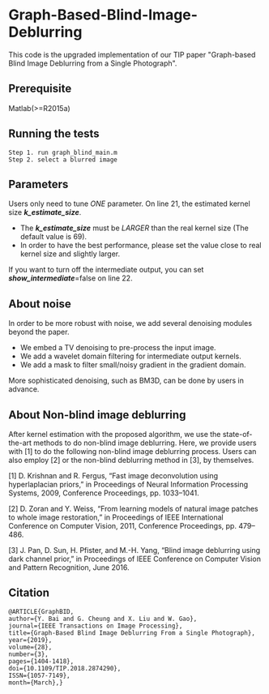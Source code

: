 # Graph-Based-Blind-Image-Deblurring

This code is the upgraded implementation of our TIP paper "Graph-based Blind Image Deblurring from a Single Photograph".

## Prerequisite

Matlab(>=R2015a)

## Running the tests

```
Step 1. run graph_blind_main.m
Step 2. select a blurred image
```

## Parameters

Users only need to tune *ONE* parameter. On line 21, the estimated kernel size ***k_estimate_size***. 
* The ***k_estimate_size*** must be *LARGER* than the real kernel size (The default value is 69).
* In order to have the best performance, please set the value close to real kernel size and slightly larger.

If you want to turn off the intermediate output, you can set ***show_intermediate***=false on line 22.

## About noise

In order to be more robust with noise, we add several denoising modules beyond the paper.
* We embed a TV denoising to pre-process the input image. 
* We add a wavelet domain filtering for intermediate output kernels. 
* We add a mask to filter small/noisy gradient in the gradient domain.

More sophisticated denoising, such as BM3D, can be done by users in advance.

## About Non-blind image deblurring

After kernel estimation with the proposed algorithm, we use the state-of-the-art methods to do non-blind image deblurring.
Here, we provide users with [1] to do the following non-blind image deblurring process.
Users can also employ [2] or the non-blind deblurring method in [3], by themselves.

[1] D. Krishnan and R. Fergus, “Fast image deconvolution using hyperlaplacian priors,” in Proceedings of Neural Information Processing Systems, 2009, Conference Proceedings, pp. 1033–1041.

[2] D. Zoran and Y. Weiss, “From learning models of natural image patches to whole image restoration,” in Proceedings of IEEE International Conference on Computer Vision, 2011, Conference Proceedings, pp. 479–486.

[3] J. Pan, D. Sun, H. Pfister, and M.-H. Yang, “Blind image deblurring using dark channel prior,” in Proceedings of IEEE Conference on Computer Vision and Pattern Recognition, June 2016.

## Citation

```
@ARTICLE{GraphBID, 
author={Y. Bai and G. Cheung and X. Liu and W. Gao}, 
journal={IEEE Transactions on Image Processing}, 
title={Graph-Based Blind Image Deblurring From a Single Photograph}, 
year={2019}, 
volume={28}, 
number={3}, 
pages={1404-1418}, 
doi={10.1109/TIP.2018.2874290}, 
ISSN={1057-7149}, 
month={March},}
```